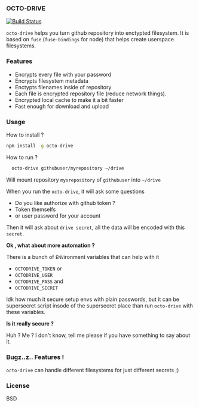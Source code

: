 ### OCTO-DRIVE 

[![Build Status](https://travis-ci.org/linuxenko/octo-drive.svg?branch=master)](https://travis-ci.org/linuxenko/octo-drive)

`octo-drive` helps you turn github repository into enctypted filesystem. It is 
based on `fuse` (`fuse-bindings` for node) that helps create userspace filesystems.

### Features
  * Encrypts every file with your password
  * Encrypts filesystem metadata
  * Enctypts filenames inside of repository
  * Each file is encrypted repository file (reduce network things).
  * Encrypted local cache to make it a bit faster
  * Fast enough for download and upload

### Usage

How to install ?

```sh
npm install -g octo-drive
```

How to run ?

```sh
  octo-drive githubuser/myrepository ~/drive
```

Will mount repository `mysrepository` of `githubuser` into `~/drive`

When you run the `octo-drive`, it will ask some questions

  * Do you like authorize with github token ?
  * Token themselfs
  * or user password for your account

Then it will ask about `drive secret`, all the data will be encoded
with this `secret`.

**Ok , what about more automation ?**

There is a bunch of `ENV`ironment variables that can help with it

  * `OCTODRIVE_TOKEN`
or
  * `OCTODRIVE_USER`
  * `OCTODRIVE_PASS`
and
  * `OCTODRIVE_SECRET`

Idk how much it secure setup envs with plain passwords, but it can 
be supersecret script insode of the supersecret place than run `octo-drive`
with these variables.

**Is it really secure ?**

Huh ? Me ? I don't know, tell me please if you have something to say about it.

### Bugz..z.. Features !

`octo-drive` can handle different filesystems for just different secrets ;)

### License

BSD

